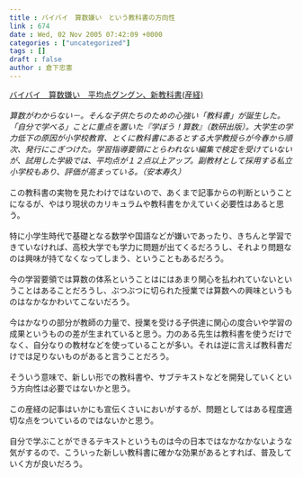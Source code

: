 ```yaml
---
title : バイバイ　算数嫌い　という教科書の方向性
link : 674
date : Wed, 02 Nov 2005 07:42:09 +0000
categories : ["uncategorized"]
tags : []
draft : false
author : 倉下忠憲
---
```


<A HREF="http://www.sankei.co.jp/news/evening/03iti001.htm" TARGET="_blank">バイバイ　算数嫌い　平均点グングン、新教科書(産経)</A><BR><BR><I>算数がわからない－。そんな子供たちのための心強い「教科書」が誕生した。「自分で学べる」ことに重点を置いた『学ぼう！算数』（数研出版）。大学生の学力低下の原因が小学校教育、とくに教科書にあるとする大学教授らが今春から順次、発行にこぎつけた。学習指導要領にとらわれない編集で検定を受けていないが、試用した学級では、平均点が１２点以上アップ。副教材として採用する私立小学校もあり、評価が高まっている。（安本寿久）</I><BR><BR>この教科書の実物を見たわけではないので、あくまで記事からの判断ということになるが、やはり現状のカリキュラムや教科書をかえていく必要性はあると思う。<BR><BR>特に小学生時代で基礎となる数学や国語などが嫌いであったり、きちんと学習できていなければ、高校大学でも学力に問題が出てくるだろうし、それより問題なのは興味が持てなくなってしまう、ということもあるだろう。<BR><BR>今の学習要領では算数の体系ということはにはあまり関心を払われていないということはあることだろうし、ぶつぶつに切られた授業では算数への興味というものはなかなかわいてこないだろう。<BR><BR>今はかなりの部分が教師の力量で、授業を受ける子供達に関心の度合いや学習の成果というものの差が生まれていると思う。力のある先生は教科書を使うだけでなく、自分なりの教材などを使っていることが多い。それは逆に言えば教科書だけでは足りないものがあると言うことだろう。<BR><BR>そういう意味で、新しい形での教科書や、サブテキストなどを開発していくという方向性は必要ではないかと思う。<BR><BR>この産経の記事はいかにも宣伝くさいにおいがするが、問題としてはある程度適切な点をついているのではないかと思う。<BR><BR>自分で学ぶことができるテキストというものは今の日本ではなかなかないような気がするので、こういった新しい教科書に確かな効果があるとすれば、普及していく方が良いだろう。<br><br>
